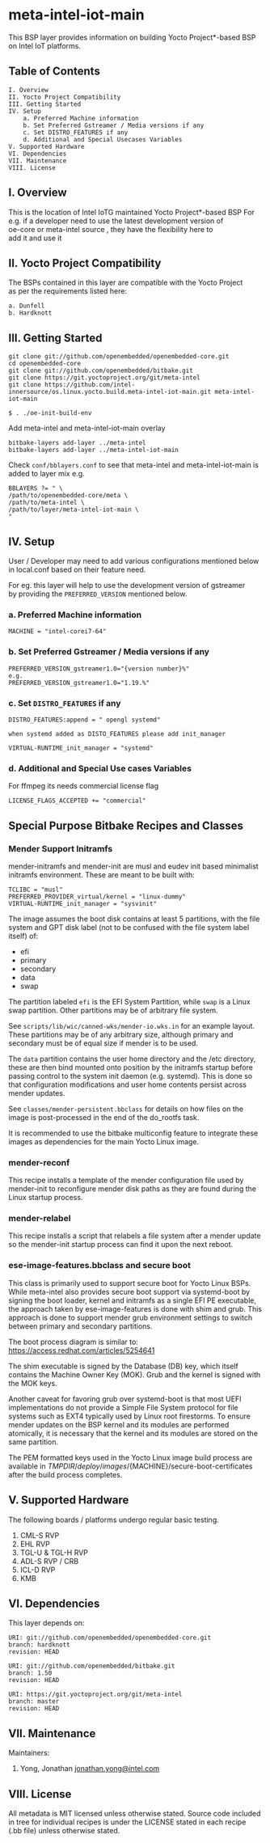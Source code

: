 # meta-intel-iot-main
This BSP layer provides information on building Yocto Project*-based BSP \
on Intel IoT platforms.

## Table of Contents

    I. Overview
    II. Yocto Project Compatibility
    III. Getting Started
    IV. Setup
        a. Preferred Machine information
        b. Set Preferred Gstreamer / Media versions if any
        c. Set DISTRO_FEATURES if any
        d. Additional and Special Usecases Variables
    V. Supported Hardware
    VI. Dependencies
    VII. Maintenance
    VIII. License

## I. Overview

This is the location of Intel IoTG maintained Yocto Project*-based BSP
For e.g. if a developer need to use the latest development version of \
oe-core or meta-intel source , they have the flexibility here to \
add it and use it

## II. Yocto Project Compatibility

The BSPs contained in this layer are compatible with the Yocto Project \
as per the requirements listed here:

```shell
a. Dunfell
b. Hardknott
```


## III. Getting Started

```shell
git clone git://github.com/openembedded/openembedded-core.git
cd openembedded-core
git clone git://github.com/openembedded/bitbake.git
git clone https://git.yoctoproject.org/git/meta-intel
git clone https://github.com/intel-innersource/os.linux.yocto.build.meta-intel-iot-main.git meta-intel-iot-main

$ . ./oe-init-build-env
```
Add meta-intel and meta-intel-iot-main overlay
```
bitbake-layers add-layer ../meta-intel
bitbake-layers add-layer ../meta-intel-iot-main
```

Check `conf/bblayers.conf` to see that meta-intel and meta-intel-iot-main
is added to layer mix e.g.

```shell
BBLAYERS ?= " \
/path/to/openembedded-core/meta \
/path/to/meta-intel \
/path/to/layer/meta-intel-iot-main \
"
```

## IV. Setup

User / Developer may need to add various configurations mentioned below \
in local.conf based on their feature need.

For eg. this layer will help to use the development version of gstreamer \
by providing the `PREFERRED_VERSION` mentioned below.

### a. Preferred Machine information

```shell
MACHINE = "intel-corei7-64"
```

### b. Set Preferred Gstreamer / Media versions if any

```shell
PREFERRED_VERSION_gstreamer1.0="{version number}%"
e.g.
PREFERRED_VERSION_gstreamer1.0="1.19.%"
```

### c. Set `DISTRO_FEATURES` if any

```shell
DISTRO_FEATURES:append = " opengl systemd"

when systemd added as DISTO_FEATURES please add init_manager

VIRTUAL-RUNTIME_init_manager = "systemd" 
```

### d. Additional and Special Use cases Variables

For ffmpeg its needs commercial license flag

```shell
LICENSE_FLAGS_ACCEPTED += "commercial"
```

## Special Purpose Bitbake Recipes and Classes

### Mender Support Initramfs
mender-initramfs and mender-init are musl and eudev init based
minimalist initramfs environment. These are meant to be built
with:
```shell
TCLIBC = "musl"
PREFERRED_PROVIDER_virtual/kernel = "linux-dummy"
VIRTUAL-RUNTIME_init_manager = "sysvinit"
```

The image assumes the boot disk contains at least 5 partitions,
with the file system and GPT disk label (not to be confused with the
file system label itself) of:

* efi
* primary
* secondary
* data
* swap

The partition labeled `efi` is the EFI System Partition, while `swap`
is a Linux swap partition. Other partitions may be of arbitrary
file system.

See `scripts/lib/wic/canned-wks/mender-io.wks.in` for an example
layout. These partitions may be of any arbitrary size, although primary
and secondary must be of equal size if mender is to be used.

The `data` partition contains the user home directory and the /etc
directory, these are then bind mounted onto position by the initramfs
startup before passing control to the system init daemon (e.g. systemd).
This is done so that configuration modifications and user home contents
persist across mender updates.

See `classes/mender-persistent.bbclass` for details on how files on
the image is post-processed in the end of the do_rootfs task.

It is recommended to use the bitbake multiconfig feature to integrate
these images as dependencies for the main Yocto Linux image.

### mender-reconf

This recipe installs a template of the mender configuration file used by
mender-init to reconfigure mender disk paths as they are found during the
Linux startup process.

### mender-relabel

This recipe installs a script that relabels a file system after a mender
update so the mender-init startup process can find it upon the next
reboot.

### ese-image-features.bbclass and secure boot

This class is primarily used to support secure boot for Yocto Linux BSPs.
While meta-intel also provides secure boot support via systemd-boot by
signing the boot loader, kernel and initramfs as a single EFI PE executable,
the approach taken by ese-image-features is done with shim and grub. This
approach is done to support mender grub environment settings to switch
between primary and secondary partitions.

The boot process diagram is similar to:
https://access.redhat.com/articles/5254641

The shim executable is signed by the Database (DB) key, which itself
contains the Machine Owner Key (MOK). Grub and the kernel is signed with
the MOK keys.

Another caveat for favoring grub over systemd-boot is that most UEFI
implementations do not provide a Simple File System protocol for
file systems such as EXT4 typically used by Linux root firestorms. To
ensure mender updates on the BSP kernel and its modules are performed
atomically, it is necessary that the kernel and its modules are stored
on the same partition.

The PEM formatted keys used in the Yocto Linux image build process are
available in ${TMPDIR}/deploy/images/${MACHINE}/secure-boot-certificates
after the build process completes.

## V. Supported Hardware

The following boards / platforms undergo regular basic testing.
1. CML-S RVP
2. EHL RVP
3. TGL-U & TGL-H RVP
4. ADL-S RVP / CRB
5. ICL-D RVP
6. KMB


## VI. Dependencies

This layer depends on:

```shell
URI: git://github.com/openembedded/openembedded-core.git
branch: hardknott
revision: HEAD

URI: git://github.com/openembedded/bitbake.git
branch: 1.50
revision: HEAD

URI: https://git.yoctoproject.org/git/meta-intel
branch: master
revision: HEAD
```

## VII. Maintenance

Maintainers:

1. Yong, Jonathan <jonathan.yong@intel.com>

## VIII. License

All metadata is MIT licensed unless otherwise stated. Source code included \
in tree for individual recipes is under the LICENSE stated in each recipe \
(.bb file) unless otherwise stated.

